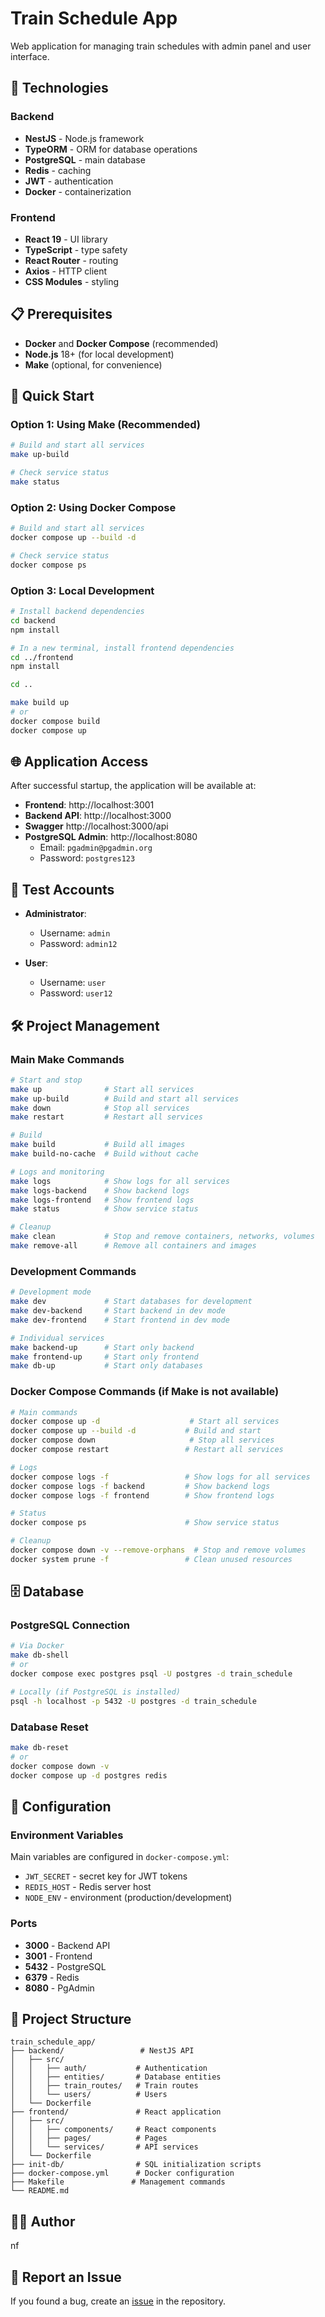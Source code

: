 # Train Schedule App

Web application for managing train schedules with admin panel and user interface.

## 🚀 Technologies

### Backend

- **NestJS** - Node.js framework
- **TypeORM** - ORM for database operations
- **PostgreSQL** - main database
- **Redis** - caching
- **JWT** - authentication
- **Docker** - containerization

### Frontend

- **React 19** - UI library
- **TypeScript** - type safety
- **React Router** - routing
- **Axios** - HTTP client
- **CSS Modules** - styling

## 📋 Prerequisites

- **Docker** and **Docker Compose** (recommended)
- **Node.js** 18+ (for local development)
- **Make** (optional, for convenience)

## 🚀 Quick Start

### Option 1: Using Make (Recommended)

```bash
# Build and start all services
make up-build

# Check service status
make status
```

### Option 2: Using Docker Compose

```bash
# Build and start all services
docker compose up --build -d

# Check service status
docker compose ps
```

### Option 3: Local Development

```bash
# Install backend dependencies
cd backend
npm install

# In a new terminal, install frontend dependencies
cd ../frontend
npm install

cd ..

make build up
# or
docker compose build
docker compose up
```

## 🌐 Application Access

After successful startup, the application will be available at:

- **Frontend**: http://localhost:3001
- **Backend API**: http://localhost:3000
- **Swagger** http://localhost:3000/api
- **PostgreSQL Admin**: http://localhost:8080
  - Email: `pgadmin@pgadmin.org`
  - Password: `postgres123`

## 👤 Test Accounts

- **Administrator**:

  - Username: `admin`
  - Password: `admin12`

- **User**:
  - Username: `user`
  - Password: `user12`

## 🛠️ Project Management

### Main Make Commands

```bash
# Start and stop
make up              # Start all services
make up-build        # Build and start all services
make down            # Stop all services
make restart         # Restart all services

# Build
make build           # Build all images
make build-no-cache  # Build without cache

# Logs and monitoring
make logs            # Show logs for all services
make logs-backend    # Show backend logs
make logs-frontend   # Show frontend logs
make status          # Show service status

# Cleanup
make clean           # Stop and remove containers, networks, volumes
make remove-all      # Remove all containers and images
```

### Development Commands

```bash
# Development mode
make dev             # Start databases for development
make dev-backend     # Start backend in dev mode
make dev-frontend    # Start frontend in dev mode

# Individual services
make backend-up      # Start only backend
make frontend-up     # Start only frontend
make db-up           # Start only databases
```

### Docker Compose Commands (if Make is not available)

```bash
# Main commands
docker compose up -d                    # Start all services
docker compose up --build -d           # Build and start
docker compose down                     # Stop all services
docker compose restart                 # Restart all services

# Logs
docker compose logs -f                 # Show logs for all services
docker compose logs -f backend         # Show backend logs
docker compose logs -f frontend        # Show frontend logs

# Status
docker compose ps                      # Show service status

# Cleanup
docker compose down -v --remove-orphans  # Stop and remove volumes
docker system prune -f                 # Clean unused resources
```

## 🗄️ Database

### PostgreSQL Connection

```bash
# Via Docker
make db-shell
# or
docker compose exec postgres psql -U postgres -d train_schedule

# Locally (if PostgreSQL is installed)
psql -h localhost -p 5432 -U postgres -d train_schedule
```

### Database Reset

```bash
make db-reset
# or
docker compose down -v
docker compose up -d postgres redis
```

## 🔧 Configuration

### Environment Variables

Main variables are configured in `docker-compose.yml`:

- `JWT_SECRET` - secret key for JWT tokens
- `REDIS_HOST` - Redis server host
- `NODE_ENV` - environment (production/development)

### Ports

- **3000** - Backend API
- **3001** - Frontend
- **5432** - PostgreSQL
- **6379** - Redis
- **8080** - PgAdmin

## 📁 Project Structure

```
train_schedule_app/
├── backend/                 # NestJS API
│   ├── src/
│   │   ├── auth/           # Authentication
│   │   ├── entities/       # Database entities
│   │   ├── train_routes/   # Train routes
│   │   └── users/          # Users
│   └── Dockerfile
├── frontend/               # React application
│   ├── src/
│   │   ├── components/     # React components
│   │   ├── pages/          # Pages
│   │   └── services/       # API services
│   └── Dockerfile
├── init-db/                # SQL initialization scripts
├── docker-compose.yml      # Docker configuration
├── Makefile               # Management commands
└── README.md
```

## 👨‍💻 Author

nf

## 🐛 Report an Issue

If you found a bug, create an [issue](https://github.com/nfdevua/train_schedule_app/issues) in the repository.
